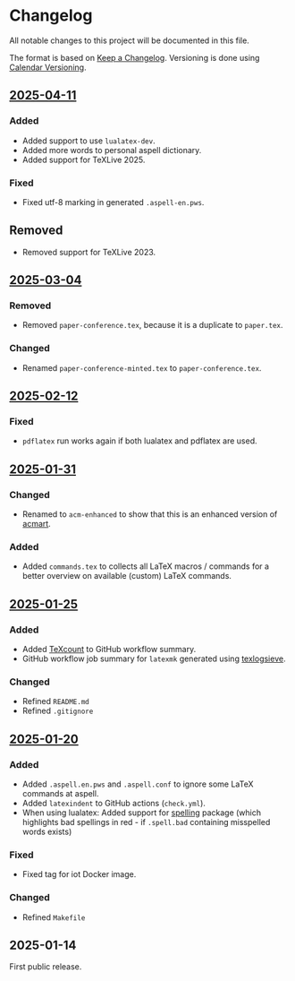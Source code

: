 # Changelog

All notable changes to this project will be documented in this file.

The format is based on [Keep a Changelog](http://keepachangelog.com/).
Versioning is done using [Calendar Versioning](https://calver.org/).

## [2025-04-11]

### Added

- Added support to use `lualatex-dev`.
- Added more words to personal aspell dictionary.
- Added support for TeXLive 2025.

### Fixed

- Fixed utf-8 marking in generated `.aspell-en.pws`.

## Removed

- Removed support for TeXLive 2023.

## [2025-03-04]

### Removed

- Removed `paper-conference.tex`, because it is a duplicate to `paper.tex`.

### Changed

- Renamed `paper-conference-minted.tex` to `paper-conference.tex`.

## [2025-02-12]

### Fixed

- `pdflatex` run works again if both lualatex and pdflatex are used.

## [2025-01-31]

### Changed

- Renamed to `acm-enhanced` to show that this is an enhanced version of [acmart](https://ctan.org/pkg/acmart).

### Added

- Added `commands.tex` to collects all LaTeX macros / commands for a better overview on available (custom) LaTeX commands.

## [2025-01-25]

### Added

- Added [TeXcount](https://app.uio.no/ifi/texcount/index.html) to GitHub workflow summary.
- GitHub workflow job summary for `latexmk` generated using [texlogsieve](https://ctan.org/pkg/texlogsieve).

### Changed

- Refined `README.md`
- Refined `.gitignore`

## [2025-01-20]

### Added

- Added `.aspell.en.pws` and `.aspell.conf` to ignore some LaTeX commands at aspell.
- Added `latexindent` to GitHub actions (`check.yml`).
- When using lualatex: Added support for [spelling](https://www.ctan.org/pkg/spelling) package (which highlights bad spellings in red - if `.spell.bad` containing misspelled words exists)

### Fixed

- Fixed tag for iot Docker image.

### Changed

- Refined `Makefile`

## 2025-01-14

First public release.
<!-- markdownlint-disable-file MD024 MD033 -->

[2025-04-11]: https://github.com/latextemplates/ACM/compare/2025-03-04...2025-04-11
[2025-03-04]: https://github.com/latextemplates/ACM/compare/2025-02-12...2025-03-04
[2025-02-12]: https://github.com/latextemplates/ACM/compare/2025-01-31...2025-02-12
[2025-01-31]: https://github.com/latextemplates/ACM/compare/2025-01-25...2025-01-31
[2025-01-25]: https://github.com/latextemplates/ACM/compare/2025-01-20...2025-01-25
[2025-01-20]: https://github.com/latextemplates/ACM/compare/2025-01-14...2025-01-20
